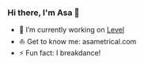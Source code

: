 ### Hi there, I'm Asa 👋

- 🌱 I’m currently working on [Level](https://www.workatastartup.com/companies/level)
- ⛵️ Get to know me: asametrical.com
- ⚡ Fun fact: I breakdance!
